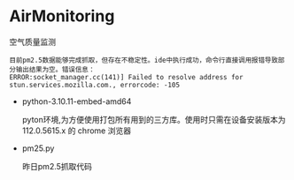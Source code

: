 # AirMonitoring
空气质量监测

```commandline
目前pm2.5数据能够完成抓取，但存在不稳定性。ide中执行成功，命令行直接调用报错导致部分输出结果为空。错误信息：
ERROR:socket_manager.cc(141)] Failed to resolve address for stun.services.mozilla.com., errorcode: -105
```

- python-3.10.11-embed-amd64

  pyton环境,为方便使用打包所有用到的三方库。使用时只需在设备安装版本为 112.0.5615.x 的 chrome 浏览器

- pm25.py 

  昨日pm2.5抓取代码
